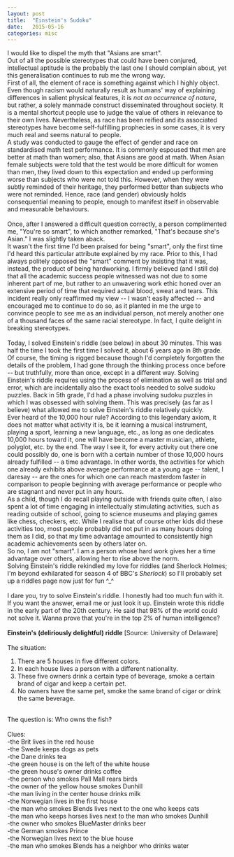 ```yaml
---
layout: post
title:  "Einstein's Sudoku"
date:   2015-05-16 
categories: misc
---
```

I would like to dispel the myth that "Asians are smart". <br>
Out of all the possible stereotypes that could have been conjured, intellectual aptitude is the probably the last one I should complain about, yet this generalisation continues to rub me the wrong way. <br>
First of all, the element of race is something against which I highly object. Even though racism would naturally result as humans' way of explaining differences in salient physical features, it is <i>not an occurrence of nature</i>, but rather, a solely manmade construct disseminated throughout society. It is a mental shortcut people use to judge the value of others in relevance to their own lives. Nevertheless, as race has been reified and its associated stereotypes have become self-fulfilling prophecies in some cases, it is very much real and seems natural to people. <br>
A study was conducted to gauge the effect of gender and race on standardised math test performance. It is commonly espoused that men are better at math than women; also, that Asians are good at math. When Asian female subjects were told that the test would be more difficult for women than men, they lived down to this expectation and ended up performing worse than subjects who were not told this. However, when they were subtly reminded of their heritage, they performed better than subjects who were not reminded. Hence, race (and gender) obviously holds consequential meaning to people, enough to manifest itself in observable and measurable behaviours. <br>
<br>
Once, after I answered a difficult question correctly, a person complimented me, "You're so smart", to which another remarked, "That's because she's Asian." I was slightly taken aback. <br>
It wasn't the first time I'd been praised for being "smart", only the first time I'd heard this particular attribute explained by my race. Prior to this, I had always politely opposed the "smart" comment by insisting that it was, instead, the product of being hardworking. I firmly believed (and I still do) that all the academic success people witnessed was not due to some inherent part of me, but rather to an unwavering work ethic honed over an extensive period of time that required actual blood, sweat and tears. This incident really only reaffirmed my view -- I wasn't easily affected -- and encouraged me to continue to do so, as it planted in me the urge to convince people to see me as an individual person, not merely another one of a thousand faces of the same racial stereotype. In fact, I quite delight in breaking stereotypes. <br>
<br>
Today, I solved Einstein's riddle (see below) in about 30 minutes. This was half the time I took the first time I solved it, about 6 years ago in 8th grade. Of course, the timing is rigged because though I'd completely forgotten the details of the problem, I had gone through the thinking process once before -- but truthfully, more than once, except in a different way. Solving Einstein's riddle requires using the process of elimination as well as trial and error, which are incidentally also the exact tools needed to solve sudoku puzzles. Back in 5th grade, I'd had a phase involving sudoku puzzles in which I was obsessed with solving them. This was precisely (as far as I believe) what allowed me to solve Einstein's riddle relatively quickly. <br>
Ever heard of the 10,000 hour rule? According to this legendary axiom, it does not matter what activity it is, be it learning a musical instrument, playing a sport, learning a new language, etc., as long as one dedicates 10,000 hours toward it, one will have become a master musician, athlete, polyglot, etc. by the end. The way I see it, for every activity out there one could possibly do, one is born with a certain number of those 10,000 hours already fulfilled -- a time advantage. In other words, the activities for which one already exhibits above average performance at a young age -- talent, I daresay -- are the ones for which one can reach masterdom faster in comparison to people beginning with average performance or people who are stagnant and never put in any hours. <br>
As a child, though I do recall playing outside with friends quite often, I also spent a lot of time engaging in intellectually stimulating activities, such as reading outside of school, going to science museums and playing games like chess, checkers, etc. While I realise that of course other kids did these activities too, most people probably did not put in as many hours doing them as I did, so that my time advantage amounted to consistently high academic achievements seen by others later on. <br>
So no, I am not "smart". I am a person whose hard work gives her a time advantage over others, allowing her to rise above the norm. <br>
Solving Einstein's riddle rekindled my love for riddles (and Sherlock Holmes; I'm beyond exhilarated for season 4 of BBC's <i>Sherlock</i>) so I'll probably set up a riddles page now just for fun ^_^ <br>
<br>
I dare you, try to solve Einstein's riddle. I honestly had too much fun with it. If you want the answer, email me or just look it up. Einstein wrote this riddle in the early part of the 20th century. He said that 98% of the world could not solve it. Wanna prove that you're in the top 2% of human intelligence?<br>
<br>
<strong>Einstein's (deliriously delightful) riddle</strong> [Source: University of Delaware]<br>
<br>
The situation:<br>
1. There are 5 houses in five different colors.<br>
2. In each house lives a person with a different nationality.<br>
3. These five owners drink a certain type of beverage, smoke a certain brand of cigar and keep a certain pet.<br>
4. No owners have the same pet, smoke the same brand of cigar or drink the same beverage.<br>
<br>
<stong>The question is: Who owns the fish?</strong><br>
<br>
Clues:<br>
-the Brit lives in the red house<br>
-the Swede keeps dogs as pets<br>
-the Dane drinks tea<br>
-the green house is on the left of the white house<br>
-the green house's owner drinks coffee<br>
-the person who smokes Pall Mall rears birds<br>
-the owner of the yellow house smokes Dunhill<br>
-the man living in the center house drinks milk<br>
-the Norwegian lives in the first house<br>
-the man who smokes Blends lives next to the one who keeps cats<br>
-the man who keeps horses lives next to the man who smokes Dunhill<br>
-the owner who smokes BlueMaster drinks beer<br>
-the German smokes Prince<br>
-the Norwegian lives next to the blue house<br>
-the man who smokes Blends has a neighbor who drinks water







